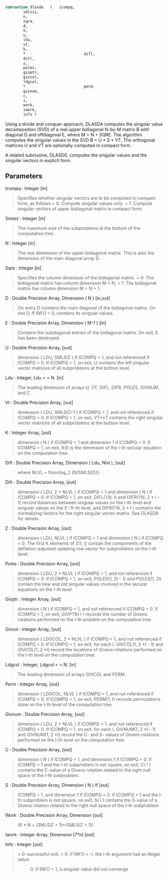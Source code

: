 ```fortran
subroutine dlasda	(	icompq,
		smlsiz,
		n,
		sqre,
		d,
		e,
		u,
		ldu,
		vt,
		k,
		*                          difl,
		difr,
		z,
		poles,
		givptr,
		givcol,
		ldgcol,
		*                          perm,
		givnum,
		c,
		s,
		work,
		iwork,
		info )
```

 Using a divide and conquer approach, DLASDA computes the singular
 value decomposition (SVD) of a real upper bidiagonal N-by-M matrix
 B with diagonal D and offdiagonal E, where M = N + SQRE. The
 algorithm computes the singular values in the SVD B = U * S * VT.
 The orthogonal matrices U and VT are optionally computed in
 compact form.

 A related subroutine, DLASD0, computes the singular values and
 the singular vectors in explicit form.

## Parameters
Icompq : Integer [in]
> Specifies whether singular vectors are to be computed
> in compact form, as follows
> = 0: Compute singular values only.
> = 1: Compute singular vectors of upper bidiagonal
> matrix in compact form.

Smlsiz : Integer [in]
> The maximum size of the subproblems at the bottom of the
> computation tree.

N : Integer [in]
> The row dimension of the upper bidiagonal matrix. This is
> also the dimension of the main diagonal array D.

Sqre : Integer [in]
> Specifies the column dimension of the bidiagonal matrix.
> = 0: The bidiagonal matrix has column dimension M = N;
> = 1: The bidiagonal matrix has column dimension M = N + 1.

D : Double Precision Array, Dimension ( N ) [in,out]
> On entry D contains the main diagonal of the bidiagonal
> matrix. On exit D, if INFO = 0, contains its singular values.

E : Double Precision Array, Dimension ( M-1 ) [in]
> Contains the subdiagonal entries of the bidiagonal matrix.
> On exit, E has been destroyed.

U : Double Precision Array, [out]
> dimension ( LDU, SMLSIZ ) if ICOMPQ = 1, and not referenced
> if ICOMPQ = 0. If ICOMPQ = 1, on exit, U contains the left
> singular vector matrices of all subproblems at the bottom
> level.

Ldu : Integer, Ldu = > N. [in]
> The leading dimension of arrays U, VT, DIFL, DIFR, POLES,
> GIVNUM, and Z.

Vt : Double Precision Array, [out]
> dimension ( LDU, SMLSIZ+1 ) if ICOMPQ = 1, and not referenced
> if ICOMPQ = 0. If ICOMPQ = 1, on exit, VT**T contains the right
> singular vector matrices of all subproblems at the bottom
> level.

K : Integer Array, [out]
> dimension ( N ) if ICOMPQ = 1 and dimension 1 if ICOMPQ = 0.
> If ICOMPQ = 1, on exit, K(I) is the dimension of the I-th
> secular equation on the computation tree.

Difl : Double Precision Array, Dimension ( Ldu, Nlvl ), [out]
> where NLVL = floor(log_2 (N/SMLSIZ))).

Difr : Double Precision Array, [out]
> dimension ( LDU, 2 * NLVL ) if ICOMPQ = 1 and
> dimension ( N ) if ICOMPQ = 0.
> If ICOMPQ = 1, on exit, DIFL(1:N, I) and DIFR(1:N, 2 * I - 1)
> record distances between singular values on the I-th
> level and singular values on the (I -1)-th level, and
> DIFR(1:N, 2 * I ) contains the normalizing factors for
> the right singular vector matrix. See DLASD8 for details.

Z : Double Precision Array, [out]
> dimension ( LDU, NLVL ) if ICOMPQ = 1 and
> dimension ( N ) if ICOMPQ = 0.
> The first K elements of Z(1, I) contain the components of
> the deflation-adjusted updating row vector for subproblems
> on the I-th level.

Poles : Double Precision Array, [out]
> dimension ( LDU, 2 * NLVL ) if ICOMPQ = 1, and not referenced
> if ICOMPQ = 0. If ICOMPQ = 1, on exit, POLES(1, 2*I - 1) and
> POLES(1, 2*I) contain  the new and old singular values
> involved in the secular equations on the I-th level.

Givptr : Integer Array, [out]
> dimension ( N ) if ICOMPQ = 1, and not referenced if
> ICOMPQ = 0. If ICOMPQ = 1, on exit, GIVPTR( I ) records
> the number of Givens rotations performed on the I-th
> problem on the computation tree.

Givcol : Integer Array, [out]
> dimension ( LDGCOL, 2 * NLVL ) if ICOMPQ = 1, and not
> referenced if ICOMPQ = 0. If ICOMPQ = 1, on exit, for each I,
> GIVCOL(1, 2 *I - 1) and GIVCOL(1, 2 *I) record the locations
> of Givens rotations performed on the I-th level on the
> computation tree.

Ldgcol : Integer, Ldgcol = > N. [in]
> The leading dimension of arrays GIVCOL and PERM.

Perm : Integer Array, [out]
> dimension ( LDGCOL, NLVL ) if ICOMPQ = 1, and not referenced
> if ICOMPQ = 0. If ICOMPQ = 1, on exit, PERM(1, I) records
> permutations done on the I-th level of the computation tree.

Givnum : Double Precision Array, [out]
> dimension ( LDU,  2 * NLVL ) if ICOMPQ = 1, and not
> referenced if ICOMPQ = 0. If ICOMPQ = 1, on exit, for each I,
> GIVNUM(1, 2 *I - 1) and GIVNUM(1, 2 *I) record the C- and S-
> values of Givens rotations performed on the I-th level on
> the computation tree.

C : Double Precision Array, [out]
> dimension ( N ) if ICOMPQ = 1, and dimension 1 if ICOMPQ = 0.
> If ICOMPQ = 1 and the I-th subproblem is not square, on exit,
> C( I ) contains the C-value of a Givens rotation related to
> the right null space of the I-th subproblem.

S : Double Precision Array, Dimension ( N ) If [out]
> ICOMPQ = 1, and dimension 1 if ICOMPQ = 0. If ICOMPQ = 1
> and the I-th subproblem is not square, on exit, S( I )
> contains the S-value of a Givens rotation related to
> the right null space of the I-th subproblem.

Work : Double Precision Array, Dimension [out]
> (6 * N + (SMLSIZ + 1)*(SMLSIZ + 1)).

Iwork : Integer Array, Dimension (7*n) [out]

Info : Integer [out]
> = 0:  successful exit.
> < 0:  if INFO = -i, the i-th argument had an illegal value.
> > 0:  if INFO = 1, a singular value did not converge

